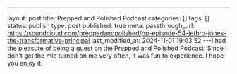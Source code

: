 ---
layout: post
title: Prepped and Polished Podcast
categories: []
tags: []
status: publish
type: post
published: true
meta:
  passthrough_url: https://soundcloud.com/preppedandpolished/pp-episode-54-jethro-jones-the-transformative-principal
last_modified_at: 2024-11-01 19:03:52
---I had the pleasure of being a guest on the Prepped and Polished Podcast. Since I don't get the mic turned on me very often, it was fun to experience. I hope you enjoy it.
